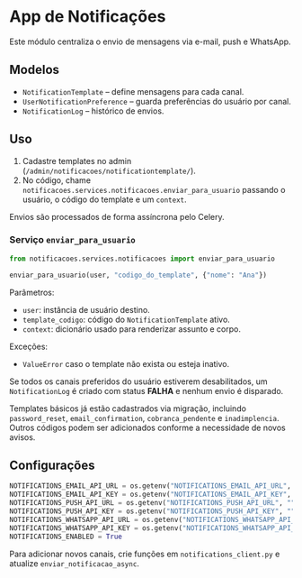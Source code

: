 # App de Notificações

Este módulo centraliza o envio de mensagens via e-mail, push e WhatsApp.

## Modelos

- `NotificationTemplate` – define mensagens para cada canal.
- `UserNotificationPreference` – guarda preferências do usuário por canal.
- `NotificationLog` – histórico de envios.

## Uso

1. Cadastre templates no admin (`/admin/notificacoes/notificationtemplate/`).
2. No código, chame `notificacoes.services.notificacoes.enviar_para_usuario` passando o usuário, o código do template e um `context`.

Envios são processados de forma assíncrona pelo Celery.

### Serviço `enviar_para_usuario`

```python
from notificacoes.services.notificacoes import enviar_para_usuario

enviar_para_usuario(user, "codigo_do_template", {"nome": "Ana"})
```

Parâmetros:

- `user`: instância de usuário destino.
- `template_codigo`: código do `NotificationTemplate` ativo.
- `context`: dicionário usado para renderizar assunto e corpo.

Exceções:

- `ValueError` caso o template não exista ou esteja inativo.

Se todos os canais preferidos do usuário estiverem desabilitados, um `NotificationLog` é criado com status **FALHA** e nenhum envio é disparado.

Templates básicos já estão cadastrados via migração, incluindo `password_reset`,
`email_confirmation`, `cobranca_pendente` e `inadimplencia`. Outros códigos
podem ser adicionados conforme a necessidade de novos avisos.

## Configurações

```python
NOTIFICATIONS_EMAIL_API_URL = os.getenv("NOTIFICATIONS_EMAIL_API_URL", "")
NOTIFICATIONS_EMAIL_API_KEY = os.getenv("NOTIFICATIONS_EMAIL_API_KEY", "")
NOTIFICATIONS_PUSH_API_URL = os.getenv("NOTIFICATIONS_PUSH_API_URL", "")
NOTIFICATIONS_PUSH_API_KEY = os.getenv("NOTIFICATIONS_PUSH_API_KEY", "")
NOTIFICATIONS_WHATSAPP_API_URL = os.getenv("NOTIFICATIONS_WHATSAPP_API_URL", "")
NOTIFICATIONS_WHATSAPP_API_KEY = os.getenv("NOTIFICATIONS_WHATSAPP_API_KEY", "")
NOTIFICATIONS_ENABLED = True
```

Para adicionar novos canais, crie funções em `notifications_client.py` e atualize `enviar_notificacao_async`.

